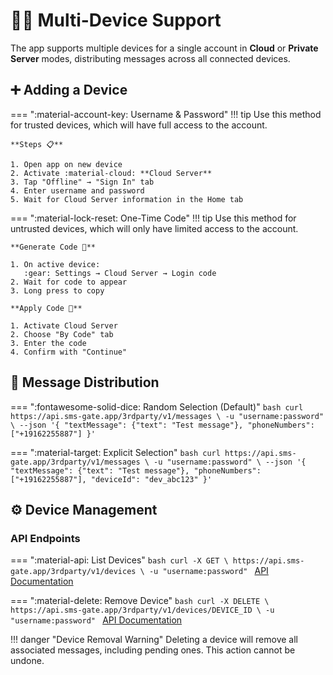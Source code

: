 # 📱📱 Multi-Device Support

The app supports multiple devices for a single account in **Cloud** or **Private Server** modes, distributing messages across all connected devices.

## ➕ Adding a Device

=== ":material-account-key: Username & Password"
    !!! tip
        Use this method for trusted devices, which will have full access to the account.

    **Steps 📋**

    1. Open app on new device
    2. Activate :material-cloud: **Cloud Server**
    3. Tap "Offline" → "Sign In" tab
    4. Enter username and password
    5. Wait for Cloud Server information in the Home tab

=== ":material-lock-reset: One-Time Code"
    !!! tip
        Use this method for untrusted devices, which will only have limited access to the account.

    **Generate Code 🔑**

    1. On active device:  
       :gear: Settings → Cloud Server → Login code
    2. Wait for code to appear
    3. Long press to copy

    **Apply Code 📲**

    1. Activate Cloud Server
    2. Choose "By Code" tab
    3. Enter the code
    4. Confirm with "Continue"

## 📨 Message Distribution

=== ":fontawesome-solid-dice: Random Selection (Default)"
    ```bash
    curl https://api.sms-gate.app/3rdparty/v1/messages \
      -u "username:password" \
      --json '{
        "textMessage": {"text": "Test message"},
        "phoneNumbers": ["+19162255887"]
    }'
    ```

=== ":material-target: Explicit Selection"
    ```bash
    curl https://api.sms-gate.app/3rdparty/v1/messages \
      -u "username:password" \
      --json '{
        "textMessage": {"text": "Test message"},
        "phoneNumbers": ["+19162255887"],
        "deviceId": "dev_abc123"
    }'
    ```

## ⚙️ Device Management

### API Endpoints

=== ":material-api: List Devices"
    ```bash
    curl -X GET \
      https://api.sms-gate.app/3rdparty/v1/devices \
      -u "username:password"
    ```
    [API Documentation](https://api.sms-gate.app/#/User/get_3rdparty_v1_devices)

=== ":material-delete: Remove Device"
    ```bash
    curl -X DELETE \
      https://api.sms-gate.app/3rdparty/v1/devices/DEVICE_ID \
      -u "username:password"
    ```
    [API Documentation](https://api.sms-gate.app/#/User/delete_3rdparty_v1_devices__id_)

!!! danger "Device Removal Warning"
    Deleting a device will remove all associated messages, including pending ones. This action cannot be undone.
